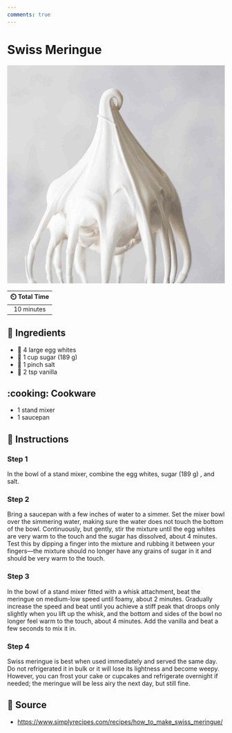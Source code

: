 ```yaml
---
comments: true
---
```

# Swiss Meringue

![Swiss Meringue](../../assets/images/swiss-meringue.jpg)

| :timer_clock: Total Time |
|:-----------------------: |
| 10 minutes |

## :salt: Ingredients

- :egg: 4 large egg whites
- :candy: 1 cup sugar (189 g)
- :salt: 1 pinch salt
- :icecream: 2 tsp vanilla

## :cooking: Cookware

- 1 stand mixer
- 1 saucepan

## :pencil: Instructions

### Step 1

In the bowl of a stand mixer, combine the egg whites, sugar (189 g) , and salt.

### Step 2

Bring a saucepan with a few inches of water to a simmer. Set the mixer bowl over the simmering water, making sure the
water does not touch the bottom of the bowl. Continuously, but gently, stir the mixture until the egg whites are very
warm to the touch and the sugar has dissolved, about 4 minutes. Test this by dipping a finger into the mixture and
rubbing it between your fingers—the mixture should no longer have any grains of sugar in it and should be very warm to
the touch.

### Step 3

In the bowl of a stand mixer fitted with a whisk attachment, beat the meringue on medium-low speed until foamy, about 2
minutes. Gradually increase the speed and beat until you achieve a stiff peak that droops only slightly when you lift up
the whisk, and the bottom and sides of the bowl no longer feel warm to the touch, about 4 minutes. Add the vanilla and
beat a few seconds to mix it in.

### Step 4

Swiss meringue is best when used immediately and served the same day. Do not refrigerated it in bulk or it will lose its
lightness and become weepy. However, you can frost your cake or cupcakes and refrigerate overnight if needed; the
meringue will be less airy the next day, but still fine.

## :link: Source

- <https://www.simplyrecipes.com/recipes/how_to_make_swiss_meringue/>
